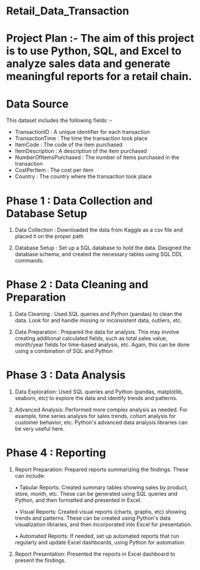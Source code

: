 # Retail_Data_Transaction

# Project Plan :- The aim of this project is to use Python, SQL, and Excel to analyze sales data and generate meaningful reports for a retail chain.

# Data Source 

This dataset includes the following fields :-

* TransactionID            : A unique identifier for each transaction
* TransactionTime          : The time the transaction took place
* ItemCode                 : The code of the item purchased
* ItemDescription          : A description of the item purchased
* NumberOfItemsPurchased   : The number of items purchased in the transaction
* CostPerItem              : The cost per item
* Country                  : The country where the transaction took place

# Phase 1 : Data Collection and Database Setup

1. Data Collection : Downloaded the data from Kaggle as a csv file and placed it on the proper path

2. Database Setup : Set up a SQL database to hold the data. Designed the database schema, and created the necessary tables using SQL DDL commands.

# Phase 2 : Data Cleaning and Preparation

1. Data Cleaning : Used SQL queries and Python (pandas) to clean the data. Look for and handle missing or inconsistent data, outliers, etc.

2. Data Preparation : Prepared the data for analysis. This may involve creating additional calculated fields, such as total sales value, month/year fields for time-based analysis, etc. Again, this can be done using a combination of SQL and Python

# Phase 3 : Data Analysis

1. Data Exploration: Used SQL queries and Python (pandas, matplotlib, seaborn, etc) to explore the data and identify trends and patterns.

2. Advanced Analysis: Performed more complex analysis as needed. For example, time series analysis for sales trends, cohort analysis for customer behavior, etc. Python's advanced data analysis libraries can be very useful here.

# Phase 4 : Reporting

1. Report Preparation: Prepared reports summarizing the findings. These can include:

   • Tabular Reports: Created summary tables showing sales by product, store, month, etc. These can be generated using SQL queries and Python, and then formatted and presented in Excel.

   • Visual Reports: Created visual reports (charts, graphs, etc) showing trends and patterns. These can be created using Python's data visualization libraries, and then incorporated 
     into Excel for presentation.

   • Automated Reports: If needed, set up automated reports that run regularly and update Excel dashboards, using Python for automation.

2. Report Presentation: Presented the reports in Excel dashboard to present the findings.
